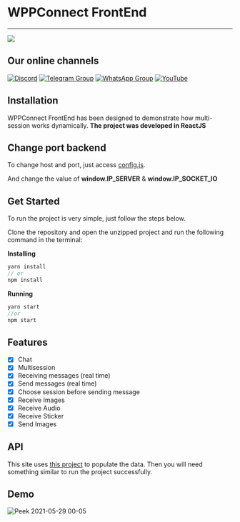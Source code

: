 # WPPConnect FrontEnd
----

<img src="https://img.shields.io/static/v1?label=FrontEnd&message=WPPConnect&color=007AF3&style=for-the-badge&logo=ghost"/>

## Our online channels

[![Discord](https://img.shields.io/discord/844351092758413353?color=blueviolet&label=Discord&logo=discord&style=flat)](https://discord.gg/zufsDRjxUQ)
[![Telegram Group](https://img.shields.io/badge/Telegram-Group-32AFED?logo=telegram)](https://t.me/wppconnect)
[![WhatsApp Group](https://img.shields.io/badge/WhatsApp-Group-25D366?logo=whatsapp)](https://chat.whatsapp.com/C1ChjyShl5cA7KvmtecF3L)
[![YouTube](https://img.shields.io/youtube/channel/subscribers/UCD7J9LG08PmGQrF5IS7Yv9A?label=YouTube)](https://www.youtube.com/c/wppconnect)

## Installation

WPPConnect FrontEnd has been designed to demonstrate how multi-session works dynamically. **The project was developed in ReactJS**

## Change port backend

To change host and port, just access [config.js](/public/config.js).

And change the value of **window.IP_SERVER** & **window.IP_SOCKET_IO**

## Get Started
To run the project is very simple, just follow the steps below.

Clone the repository and open the unzipped project and run the following command in the terminal:


**Installing**

```jsx
yarn install
// or
npm install
```

**Running**

```jsx
yarn start
//or
npm start
```

## Features

- [x] Chat
- [x] Multisession
- [x] Receiving messages (real time)
- [x] Send messages (real time)
- [x] Choose session before sending message
- [x] Receive Images
- [x] Receive Audio
- [x] Receive Sticker
- [x] Send Images

## API

This site uses [this project](https://github.com/wppconnect-team/wppconnect-server/) to populate the data. Then you will need something similar to run the project successfully.

## Demo
![Peek 2021-05-29 00-05](https://user-images.githubusercontent.com/40338524/120056309-aa5b0180-c011-11eb-848b-94569c32a8c6.gif)
